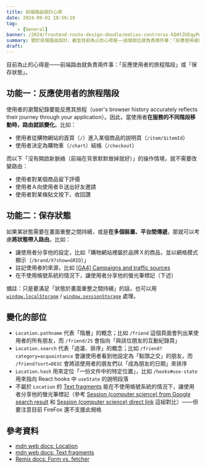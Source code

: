 ```yaml
---
title: 前端路由設計心得
date: 2024-09-02 18:59:19
tag:
	- [General]
banner: /2024/frontend-route-design-doodle/matias-contreras-kQ4tZUEqyPw-unsplash.jpg
summary: 關於前端路由設計，截至目前為止的心得是——這個部位就負責兩件事：「反應使用者的旅程階段」或「保存狀態」。
draft: 
---
```


目前為止的心得是——前端路由就負責兩件事：「反應使用者的旅程階段」或「保存狀態」。

## 功能一：反應使用者的旅程階段

使用者的瀏覽紀錄要能反應其旅程（user's browser history accurately reflects their journey through your application）。因此，當使用者**在服務的不同階段移動時，路由就該變化**。比如：

- 使用者從購物網站的首頁（`/`）進入某個商品的說明頁（`/item/$itemId`）
- 使用者決定為購物車（`/chart`）結帳（`/checkout`）

而以下「沒有開啟新脈絡（前端在背景默默做掉就好）」的操作情境，就不需要改變路由：

- 使用者對某個商品留下評價
- 使用者Ａ向使用者Ｂ送出好友邀請
- 使用者對某條貼文按下、收回讚

## 功能二：保存狀態

如果某狀態需要在畫面重整之間持續，或是**在多個裝置、平台間傳遞**，那就可以考慮**將狀態帶入路由**。比如：

- 讓使用者分享他的設定，比如「購物網站裡屬於品牌Ｘ的商品，並以網格模式顯示（`/brand/X?show=GRID`）」
- 註記使用者的來源，比如 [[GA4] Campaigns and traffic sources](https://support.google.com/analytics/answer/11242841?hl=en#zippy=%2Cin-this-article)
- 在不使用帳號系統的情況下，讓使用者分享他的螢光筆標記（下述）

備註：只是要滿足「狀態於畫面重整之間持續」的話，也可以用 [`window.localStorage`](https://developer.mozilla.org/en-US/docs/Web/API/Window/localStorage) / [`window.sessionStorage`](https://developer.mozilla.org/en-US/docs/Web/API/Window/sessionStorage) 處理。

## 變化的部位

- `Location.pathname` 代表「階層」的概念；比如 `/friend` 這個頁面會列出某使用者的所有朋友，而 `/friend/25` 會指向「與該位朋友的互動紀錄頁」
- `Location.search` 代表「過濾、排序」的概念；比如 `/friend?category=acquaintance` 會讓使用者看到他設定為「點頭之交」的朋友，而 `/friend?sort=DESC` 會將該使用者的朋友們以「成為朋友的日期」來排序
- `Location.hash` 用來定位「一份文件中的特定位置」，比如 `/hooks#use-state` 用來指向 React hooks 中 `useState` 的說明段落
- 不屬於 `Location` 的 [Text fragments](https://developer.mozilla.org/en-US/docs/Web/URI/Fragment/Text_fragments) 能在不使用帳號系統的情況下，讓使用者分享他的螢光筆標記（參考 [Session (computer science) from Google search result](<https://en.wikipedia.org/wiki/Session_(computer_science)#:~:text=In%20computer%20science%20and%20networking,systems%2C%20or%20live%20active%20users>) 和 [Session (computer science) direct link](<https://en.wikipedia.org/wiki/Session_(computer_science)>) 這組對比）——但要注意目前 FireFox 還不支援此規格

## 參考資料

- [mdn web docs: Location](https://developer.mozilla.org/en-US/docs/Web/API/Location)
- [mdn web docs: Text fragments](https://developer.mozilla.org/en-US/docs/Web/URI/Fragment/Text_fragments)
- [Remix docs: Form vs. fetcher](https://remix.run/docs/en/main/discussion/form-vs-fetcher)
